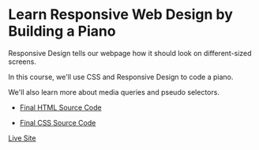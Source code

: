 # Learn Responsive Web Design by Building a Piano

Responsive Design tells our webpage how it should look on different-sized screens.

In this course, we'll use CSS and Responsive Design to code a piano. 

We'll also learn more about media queries and pseudo selectors.

- [Final HTML Source Code](https://github.com/CERTIFIED2003/freeCodeCamp-Solutions/tree/main/Responsive%20Web%20Design/13-Learn%20Responsive%20Web%20Design%20by%20Building%20a%20Piano/Piano.html)

- [Final CSS Source Code](https://github.com/CERTIFIED2003/freeCodeCamp-Solutions/tree/main/Responsive%20Web%20Design/13-Learn%20Responsive%20Web%20Design%20by%20Building%20a%20Piano/styles.css)

[Live Site](https://piano.certified2003.repl.co)
